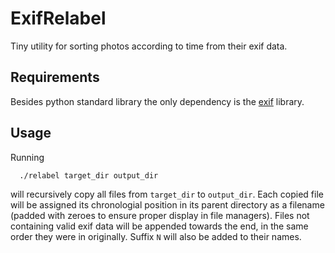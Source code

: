 # ExifRelabel

Tiny utility for sorting photos according to time from their exif data.


## Requirements
Besides python standard library the only dependency is the [exif](https://pypi.org/project/exif/) library.

## Usage
Running
```
  ./relabel target_dir output_dir
```
will recursively copy all files from ```target_dir``` to ```output_dir```. 
Each copied file will be assigned its chronologial position in its parent directory as a filename (padded with zeroes to ensure proper display in file managers).
Files not containing valid exif data will be appended towards the end, in the same order they were in originally. Suffix ```N``` will also be added to their names.
